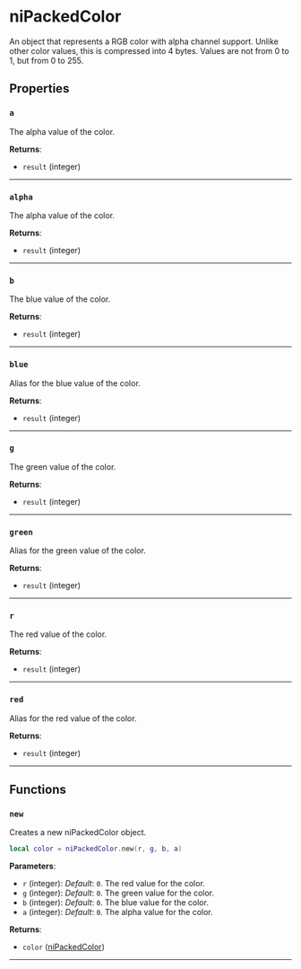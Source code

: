 <!---
	This file is autogenerated. Do not edit this file manually. Your changes will be ignored.
	More information: https://github.com/MWSE/MWSE/tree/master/docs
-->

# niPackedColor
<div class="search_terms" style="display: none">nipackedcolor, packedcolor</div>

An object that represents a RGB color with alpha channel support. Unlike other color values, this is compressed into 4 bytes. Values are not from 0 to 1, but from 0 to 255.

## Properties

### `a`
<div class="search_terms" style="display: none">a</div>

The alpha value of the color.

**Returns**:

* `result` (integer)

***

### `alpha`
<div class="search_terms" style="display: none">alpha</div>

The alpha value of the color.

**Returns**:

* `result` (integer)

***

### `b`
<div class="search_terms" style="display: none">b</div>

The blue value of the color.

**Returns**:

* `result` (integer)

***

### `blue`
<div class="search_terms" style="display: none">blue</div>

Alias for the blue value of the color.

**Returns**:

* `result` (integer)

***

### `g`
<div class="search_terms" style="display: none">g</div>

The green value of the color.

**Returns**:

* `result` (integer)

***

### `green`
<div class="search_terms" style="display: none">green</div>

Alias for the green value of the color.

**Returns**:

* `result` (integer)

***

### `r`
<div class="search_terms" style="display: none">r</div>

The red value of the color.

**Returns**:

* `result` (integer)

***

### `red`
<div class="search_terms" style="display: none">red</div>

Alias for the red value of the color.

**Returns**:

* `result` (integer)

***

## Functions

### `new`
<div class="search_terms" style="display: none">new</div>

Creates a new niPackedColor object.

```lua
local color = niPackedColor.new(r, g, b, a)
```

**Parameters**:

* `r` (integer): *Default*: `0`. The red value for the color.
* `g` (integer): *Default*: `0`. The green value for the color.
* `b` (integer): *Default*: `0`. The blue value for the color.
* `a` (integer): *Default*: `0`. The alpha value for the color.

**Returns**:

* `color` ([niPackedColor](../../types/niPackedColor))

***

